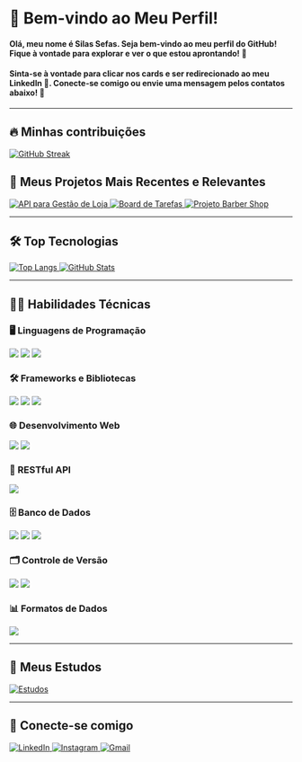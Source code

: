 <h1>👋 Bem-vindo ao Meu Perfil!</h1>

<h4>Olá, meu nome é <strong>Silas Sefas</strong>. Seja bem-vindo ao meu perfil do GitHub! Fique à vontade para explorar e ver o que estou aprontando! 🚀</h4>
<h4>Sinta-se à vontade para clicar nos cards e ser redirecionado ao meu LinkedIn 💼. Conecte-se comigo ou envie uma mensagem pelos contatos abaixo! 📩</h4>

<hr>

<h2>🔥 Minhas contribuições</h2>
<a href="https://www.linkedin.com/in/silassefas" target="_blank">
  <img src="https://streak-stats.demolab.com/?user=silassefas1&card_width=1000&theme=radical&background=000&border=30A3DC&dates=FFF" alt="GitHub Streak"/>
</a>

<h2>📁 Meus Projetos Mais Recentes e Relevantes</h2>

<a href="https://github.com/silassefas1/Viagium" target="_blank">
  <img src="https://github-readme-stats.vercel.app/api/pin/?username=silassefas1&repo=Viagium&bg_color=000&border_color=30A3DC&show_icons=true&icon_color=30A3DC&title_color=ED64A6&text_color=FFF&card_width=500" alt="API para Gestão de Loja"/>
</a>

<a href="https://github.com/silassefas1/ViagiumFront" target="_blank">
  <img src="https://github-readme-stats.vercel.app/api/pin/?username=silassefas1&repo=ViagiumFront&bg_color=000&border_color=30A3DC&show_icons=true&icon_color=30A3DC&title_color=ED64A6&text_color=FFF&card_width=500" alt="Board de Tarefas"/>
</a>

<a href="https://github.com/silassefas1/Projeto-Barber-Shop" target="_blank">
  <img src="https://github-readme-stats.vercel.app/api/pin/?username=silassefas1&repo=Projeto-Barber-Shop&bg_color=000&border_color=30A3DC&show_icons=true&icon_color=30A3DC&title_color=ED64A6&text_color=FFF&card_width=500" alt="Projeto Barber Shop"/>
</a>


<hr>

<h2>🛠️ Top Tecnologias</h2>

<a href="https://www.linkedin.com/in/silassefas" target="_blank">
  <img src="https://github-readme-stats.vercel.app/api/top-langs/?username=silassefas1&layout=donut-vertical" alt="Top Langs"/>
</a>

<a href="https://www.linkedin.com/in/silassefas" target="_blank">
  <img src="https://github-readme-stats.vercel.app/api?username=silassefas1&card_width=500&?theme=radical&bg_color=000&border_color=30A3DC&show_icons=true&icon_color=30A3DC&title_color=FE428E&text_color=FFFFFF" alt="GitHub Stats"/>
</a>

<hr>

<h2>👨‍💻 Habilidades Técnicas</h2>

<h3>🖥️ Linguagens de Programação</h3>
<img src="https://img.shields.io/badge/java-%23b07219.svg?style=for-the-badge&logo=openjdk&logoColor=white" />
<img src="https://img.shields.io/badge/python-3776ab?style=for-the-badge&logo=python&logoColor=white" />
<img src="https://img.shields.io/badge/JavaScript-f7df1e?style=for-the-badge&logo=javascript&logoColor=black" />

<h3>🛠️ Frameworks e Bibliotecas</h3>
<img src="https://img.shields.io/badge/Spring_Framework-6DB33F?style=for-the-badge&logo=spring&logoColor=white" />
<img src="https://img.shields.io/badge/JavaFX-2E8B57?style=for-the-badge&logo=java&logoColor=white" />
<img src="https://img.shields.io/badge/Angular-E23237?style=for-the-badge&logo=angular&logoColor=white" />

<h3>🌐 Desenvolvimento Web</h3>
<img src="https://img.shields.io/badge/HTML5-E34F26?style=for-the-badge&logo=html5&logoColor=white" />
<img src="https://img.shields.io/badge/CSS3-1572B6?style=for-the-badge&logo=css3&logoColor=white" />

<h3>🔗 RESTful API</h3>
<img src="https://img.shields.io/badge/RESTful_API-25D366?style=for-the-badge&logo=swagger&logoColor=white" />

<h3>🗄️ Banco de Dados</h3>
<img src="https://img.shields.io/badge/MySQL-4479A1?style=for-the-badge&logo=mysql&logoColor=white" />
<img src="https://img.shields.io/badge/SQL%20Server-003B2D?style=for-the-badge&logo=microsoft-sql-server&logoColor=white" />
<img src="https://img.shields.io/badge/MongoDB-47A248?style=for-the-badge&logo=mongodb&logoColor=white" />

<h3>🗂️ Controle de Versão</h3>
<img src="https://img.shields.io/badge/GIT-E44C30?style=for-the-badge&logo=git&logoColor=white" />
<img src="https://img.shields.io/badge/GitHub-181717?style=for-the-badge&logo=github&logoColor=white" />

<h3>📊 Formatos de Dados</h3>
<img src="https://img.shields.io/badge/JSON-000000?style=for-the-badge&logo=json&logoColor=white" />

<hr>

<h2>📘 Meus Estudos</h2>
<a href="https://github.com/silassefas1/Estudos" target="_blank">
  <img src="https://github-readme-stats.vercel.app/api/pin/?username=silassefas1&repo=Estudos&bg_color=000&border_color=30A3DC&show_icons=true&icon_color=30A3DC&title_color=ED64A6&text_color=FFF&card_width=500" alt="Estudos"/>
</a>

<hr>

<h2>🤝 Conecte-se comigo</h2>

<a href="https://www.linkedin.com/in/silas-sefas-7a7757308/" target="_blank">
  <img src="https://img.shields.io/badge/LinkedIn-0077B5?style=for-the-badge&logo=linkedin&logoColor=white" alt="LinkedIn"/>
</a>
<a href="https://www.instagram.com/silassefas1" target="_blank">
  <img src="https://img.shields.io/badge/-Instagram-%23E4405F?style=for-the-badge&logo=instagram&logoColor=white" alt="Instagram"/>
</a>
<a href="mailto:silassefas23@gmail.com">
  <img src="https://img.shields.io/badge/Gmail-333333?style=for-the-badge&logo=gmail&logoColor=red" alt="Gmail"/>
</a>

